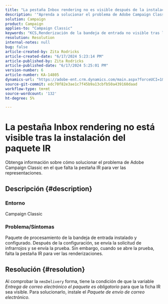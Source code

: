 ```yaml
---
title: "La pestaña Inbox rendering no es visible después de la instalación del paquete IR"
description: '"Aprenda a solucionar el problema de Adobe Campaign Classic en el que falta la pestaña IR para ver las renderizaciones".'
solution: Campaign
product: Campaign
applies-to: "Campaign Classic"
keywords: "KCS,Renderización de la bandeja de entrada no visible tras la instalación del paquete IR"
resolution: Resolution
internal-notes: null
bug: false
article-created-by: Zita Rodricks
article-created-date: "6/17/2024 5:23:14 PM"
article-published-by: Zita Rodricks
article-published-date: "6/17/2024 5:25:01 PM"
version-number: 6
article-number: KA-14805
dynamics-url: "https://adobe-ent.crm.dynamics.com/main.aspx?forceUCI=1&pagetype=entityrecord&etn=knowledgearticle&id=a3b28443-ce2c-ef11-840a-002248084fbb"
source-git-commit: edc70f82e3ae1c7f45b9a13cbfb50a439160daad
workflow-type: tm+mt
source-wordcount: '132'
ht-degree: 5%

---
```


# La pestaña Inbox rendering no está visible tras la instalación del paquete IR


Obtenga información sobre cómo solucionar el problema de Adobe Campaign Classic en el que falta la pestaña IR para ver las representaciones.

## Descripción {#description}


### <b>Entorno</b>

Campaign Classic

### <b>Problema/Síntomas</b>

Paquete de procesamiento de la bandeja de entrada instalado y configurado. Después de la configuración, se envía la solicitud de infrarrojos y se envía la prueba. Sin embargo, cuando se abre la prueba, falta la pestaña IR para ver las renderizaciones.


## Resolución {#resolution}


Al comprobar la `nmsDelivery` forma, tiene la condición de que la variable *Entrega de correo electrónico* *el paquete es obligatorio* para que la ficha IR sea visible. Para solucionarlo, instale el *Paquete de envío de correo electrónico.*
